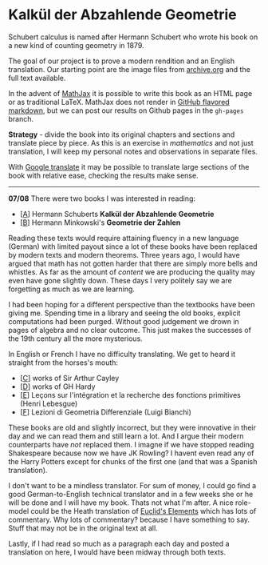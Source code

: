 # Kalkül der Abzahlende Geometrie

Schubert calculus is named after Hermann Schubert who wrote his book on a new kind of counting geometry in 1879.

The goal of our project is to prove a modern rendition and an English translation.  Our starting point are the image files
from [archive.org](https://archive.org/details/kalklderabzh00schuuoft) and the full text available.

In the advent of [MathJax](http://www.mathjax.org/) it is possible to write this book as an HTML page
or as traditional LaTeX.  MathJax does not render in [GitHub flavored markdown](https://help.github.com/articles/github-flavored-markdown/),
but we can post our results on Github pages in the `gh-pages` branch.

**Strategy** - divide the book into its original chapters and sections and translate piece by piece.  As this is
an exercise in *mathematics* and not just translation, I will keep my personal notes and observations in separate files.

With [Google translate](www.google.com/translate) it may be possible to translate large sections of the book with relative ease,
checking the results make sense.

---

**07/08** There were two books I was interested in reading:

* [[A](https://archive.org/details/kalklderabzh00schuuoft)] Hermann Schuberts **Kalkül der Abzahlende Geometrie** 
* [[B](https://archive.org/details/geometriederzahl00minkrich)] Hermann Minkowski's **Geometrie der Zahlen** 

Reading these texts would require attaining fluency in a new language (German) with limited payout since a lot of these books have been replaced by modern texts and modern theorems.  Three years ago, I would have argued that math has not gotten harder that there are simply more bells and whistles.  As far as the amount of *content* we are producing the quality may even have gone slightly down.  These days I very politely say we are forgetting as much as we are learning.

I had been hoping for a different perspective than the textbooks have been giving me.  Spending time in a library and seeing the old books, explicit computations had been purged.  Without good judgement we drown in pages of algebra and no clear outcome. This just makes the successes of the 19th century all the more mysterious. 

In English or French I have no difficulty translating. We get to heard it straight from the horses's mouth: 

* [[C](https://archive.org/details/collectedmathema01cayluoft)] works of Sir Arthur Cayley
* [[D](https://archive.org/details/CollectedPapersOfG.H.Hardy-Volume1)] works of GH Hardy
* [[E](https://archive.org/details/leconegrarecher00leberich)] Leçons sur l'intégration et la recherche des fonctions primitives (Henri Lebesgue)
* [[F](https://archive.org/details/lezionidigeomet00unkngoog)] Lezioni di Geometria Differenziale (Luigi Bianchi)

These books are old and slightly incorrect, but they were innovative in their day and we can read them and still learn a lot.  And I argue their modern counterparts have *not* replaced them.  I imagne if we have stopped reading Shakespeare because now we have JK Rowling?  I havent even read any of the Harry Potters except for chunks of the first one (and that was a Spanish translation).

I don't want to be a mindless translator.  For sum of money, I could go find a good German-to-English technical translator and in a few weeks she or he will be done and I will have my book.  Thats not what I'm after. A nice role-model could be the Heath translation of [Euclid's Elements](https://archive.org/details/euclid_heath_2nd_ed) which has lots of commentary. Why lots of commentary? because I have something to say.  Stuff that may not be in the original text at all.

Lastly, if I had read so much as a paragraph each day and posted a translation on here, I would have been midway through both texts.  

